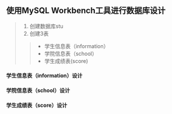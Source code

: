 ## 使用MySQL Workbench工具进行数据库设计
>1. 创建数据库stu
>2. 创建3表
>>- 学生信息表（information）
>>- 学院信息表（school）
>>- 学生成绩表(score)

#### 学生信息表（information）设计





#### 学院信息表（school）设计






#### 学生成绩表（score）设计
